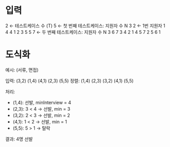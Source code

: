 # 입력

2 ← 테스트케이스 수 (T)
5 ← 첫 번째 테스트케이스: 지원자 수 N
3 2 ← 1번 지원자
1 4
4 1
2 3
5 5
7 ← 두 번째 테스트케이스: 지원자 수 N
3 6
7 3
4 2
1 4
5 7
2 5
6 1

# 도식화

예시: (서류, 면접)

입력: (3,2) (1,4) (4,1) (2,3) (5,5)
정렬: (1,4) (2,3) (3,2) (4,1) (5,5)

처리:

- (1,4): 선발, minInterview = 4
- (2,3): 3 < 4 → 선발, min = 3
- (3,2): 2 < 3 → 선발, min = 2
- (4,1): 1 < 2 → 선발, min = 1
- (5,5): 5 > 1 → 탈락

결과: 4명 선발

